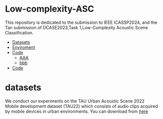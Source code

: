 # Low-complexity-ASC
This repository is dedicated to the submission to IEEE ICASSP2024, and the Tan submission of DCASE2023,Task 1,Low-Complexity Acoustic Scene Classification.
- [Datasets](#datasets)
- [Enviroment](#environment)
- [Code](#code)
	- [AAA](#aaa)
	- [bbb](#bbb)
- [Code](#code)
# datasets
We conduct our experiments on the TAU Urban Acoustic Scene 2022 Mobile development dataset (TAU22) which consists of audio clips acquired by mobile devices in urban environments. You can download from [here](https://doi.org/10.5281/zenodo.6337421)
